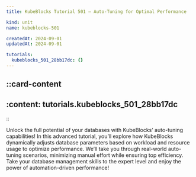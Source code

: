 ```yaml
---
title: KubeBlocks Tutorial 501 – Auto-Tuning for Optimal Performance

kind: unit
name: kubeblocks-501

createdAt: 2024-09-01
updatedAt: 2024-09-01

tutorials:
  kubeblocks_501_28bb17dc: {}
---
```


::card-content
---
:content: tutorials.kubeblocks_501_28bb17dc
---
::

Unlock the full potential of your databases with KubeBlocks’ auto-tuning capabilities! In this advanced tutorial, you’ll explore how KubeBlocks dynamically adjusts database parameters based on workload and resource usage to optimize performance. We’ll take you through real-world auto-tuning scenarios, minimizing manual effort while ensuring top efficiency. Take your database management skills to the expert level and enjoy the power of automation-driven performance!